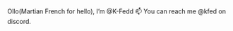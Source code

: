 Ollo(Martian French for hello), I’m @K-Fedd
📫 You can reach me @kfed on discord.

<!---
K-Fedd/K-Fedd is a ✨ special ✨ repository because its `README.md` (this file) appears on your GitHub profile.
You can click the Preview link to take a look at your changes.
--->
